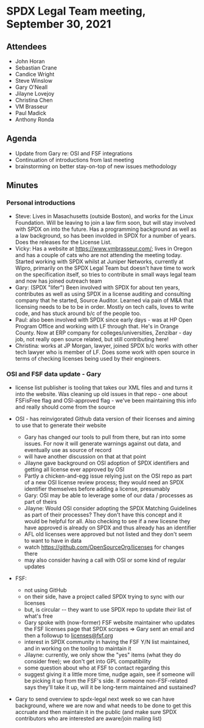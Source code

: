 # SPDX Legal Team meeting, September 30, 2021

## Attendees

* John Horan
* Sebastian Crane
* Candice Wright
* Steve Winslow
* Gary O'Neall
* Jilayne Lovejoy
* Christina Chen
* VM Brasseur
* Paul Madick
* Anthony Ronda

## Agenda

* Update from Gary re: OSI and FSF integrations
* Continuation of introductions from last meeting
* brainstorming on better stay-on-top of new issues methodology

## Minutes

### Personal introductions

* Steve: Lives in Masachusetts (outside Boston), and works for the Linux Foundation. Will be leaving to join a law firm soon, but will stay involved with SPDX on into the future. Has a programming background as well as a law background, so has been involded in SPDX for a number of years. Does the releases for the License List.
* Vicky: Has a website at https://www.vmbrasseur.com/; lives in Oregon and has a couple of cats who are not attending the meeting today. Started working with SPDX whilst at Juniper Networks, currently at Wipro, primarily on the SPDX Legal Team but doesn't have time to work on the specification itself, so tries to contribute in small ways legal team and now has joined outreach team
* Gary: (SPDX "lifer") Been involved with SPDX for about ten years, contributes as well as using SPDX in a license auditing and consulting company that he started, Source Auditor. Learned via pain of M&A that licensing needs to be to be in order. Mostly on tech calls, loves to write code, and has stuck around b/c of the people too.
* Paul: also been involved with SPDX since early days - was at HP Open Program Office and working with LF through that. He's in Orange County. Now at ERP company for colleges/universities, Zenzibar - day job, not really open source related, but still contributing here!
* Christina: works at JP Morgan, lawyer, joined SPDX b/c works with other tech lawyer who is member of LF. Does some work with open source in terms of checking licenses being used by their engineers.

### OSI and FSF data update - Gary

* license list publisher is tooling that takes our XML files and and turns it into the website. Was cleaning up old issues in that repo - one about FSFisFree flag and OSI-approved flag - we've been maintaining this info and really should come from the source
* OSI - has reinvigorated Github data version of their licenses and aiming to use that to generate their website
  * Gary has changed our tools to pull from there, but ran into some issues. For now it will generate warnings against out data, and eventually use as source of record
  * will have another discussion on that at that point
  * Jilayne gave background on OSI adoption of SPDX identifiers and getting all license ever approved by OSI
  * Partly a chicken-and-egg issue relying just on the OSI repo as part of a new OSI license review process; they would need an SPDX identifier themselves before adding a license, presumably
  * Gary: OSI may be able to leverage some of our data / processes as part of theirs
  * Jilayne: Would OSI consider adopting the SPDX Matching Guidelines as part of their processes? They don't have this concept and it would be helpful for all. Also checking to see if a new licesne they have approved is already on SPDX and thus already has an identifier
  * AFL old licenses were approved but not listed and they don't seem to want to have in data
  * watch https://github.com/OpenSourceOrg/licenses for changes there
  * may also consider having a call with OSI or some kind of regular updates


* FSF:
  * not using GitHub
  * on their side, have a project called SPDX trying to sync with our licenses
  * but, is circular -- they want to use SPDX repo to update _their_ list of what's free
  * Gary spoke with (now-former) FSF website maintainer who updates the FSF licenses page that SPDX scrapes => Gary sent an email and then a followup to licenses@fsf.org
  * interest in SPDX community in having the FSF Y/N list maintained, and in working on the tooling to maintain it
  * Jilayne: currently, we only show the "yes" items (what they do consider free); we don't get into GPL compatibility
  * some question about who at FSF to contact regarding this
  * suggest giving it a little more time, nudge again, see if someone will be picking it up from the FSF's side. If someone non-FSF-related says they'll take it up, will it be long-term maintained and sustained?
* Gary to send overview to spdx-legal next week so we can have background, where we are now and what needs to be done to get this accruate and then maintain it in the public (and make sure SPDX contributors who are interested are aware/join mailing list)
